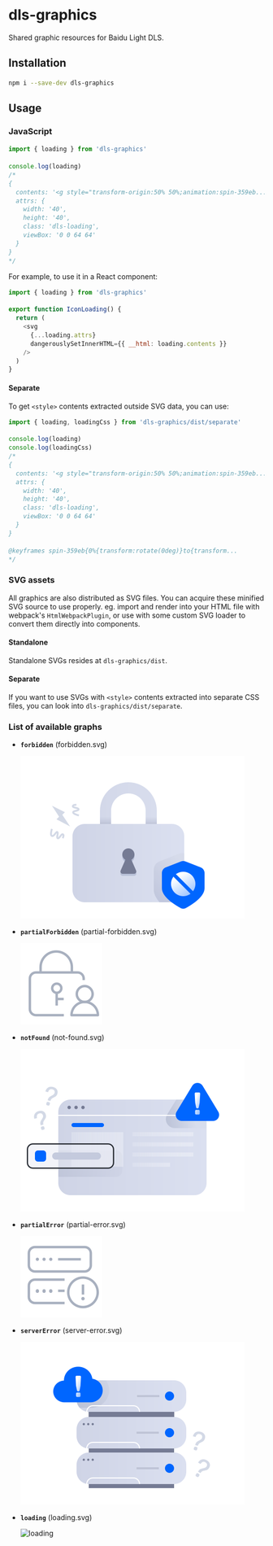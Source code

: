 # dls-graphics

Shared graphic resources for Baidu Light DLS.

## Installation

```sh
npm i --save-dev dls-graphics
```

## Usage

### JavaScript

```js
import { loading } from 'dls-graphics'

console.log(loading)
/*
{
  contents: '<g style="transform-origin:50% 50%;animation:spin-359eb...',
  attrs: {
    width: '40',
    height: '40',
    class: 'dls-loading',
    viewBox: '0 0 64 64'
  }
}
*/
```

For example, to use it in a React component:

```js
import { loading } from 'dls-graphics'

export function IconLoading() {
  return (
    <svg
      {...loading.attrs}
      dangerouslySetInnerHTML={{ __html: loading.contents }}
    />
  )
}
```

#### Separate

To get `<style>` contents extracted outside SVG data, you can use:

```js
import { loading, loadingCss } from 'dls-graphics/dist/separate'

console.log(loading)
console.log(loadingCss)
/*
{
  contents: '<g style="transform-origin:50% 50%;animation:spin-359eb...',
  attrs: {
    width: '40',
    height: '40',
    class: 'dls-loading',
    viewBox: '0 0 64 64'
  }
}

@keyframes spin-359eb{0%{transform:rotate(0deg)}to{transform...
*/
```

### SVG assets

All graphics are also distributed as SVG files. You can acquire these minified SVG source to use properly. eg. import and render into your HTML file with webpack's `HtmlWebpackPlugin`, or use with some custom SVG loader to convert them directly into components.

#### Standalone

Standalone SVGs resides at `dls-graphics/dist`.

#### Separate

If you want to use SVGs with `<style>` contents extracted into separate CSS files, you can look into `dls-graphics/dist/separate`.

### List of available graphs

<!-- assets-begin -->
* **`forbidden`** (forbidden.svg)

  ![forbidden](https://raw.githubusercontent.com/ecomfe/light-dls/master/packages/dls-graphics/src/forbidden.svg)

* **`partialForbidden`** (partial-forbidden.svg)

  ![partialForbidden](https://raw.githubusercontent.com/ecomfe/light-dls/master/packages/dls-graphics/src/partial-forbidden.svg)

* **`notFound`** (not-found.svg)

  ![notFound](https://raw.githubusercontent.com/ecomfe/light-dls/master/packages/dls-graphics/src/not-found.svg)

* **`partialError`** (partial-error.svg)

  ![partialError](https://raw.githubusercontent.com/ecomfe/light-dls/master/packages/dls-graphics/src/partial-error.svg)

* **`serverError`** (server-error.svg)

  ![serverError](https://raw.githubusercontent.com/ecomfe/light-dls/master/packages/dls-graphics/src/server-error.svg)

* **`loading`** (loading.svg)

  ![loading](https://raw.githubusercontent.com/ecomfe/light-dls/master/packages/dls-graphics/src/loading.svg)

<!-- assets-end -->
